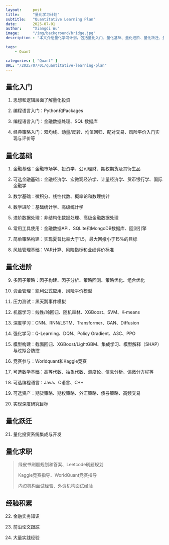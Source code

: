 ```yaml
---
layout:     post
title:      "量化学习计划"
subtitle:   "Quantitative Learning Plan"
date:       2025-07-01
author:     "Xiangdi Wu"
image:      "/img/background/bridge.jpg"
description : "本文介绍量化学习计划，包括量化入门、量化基础、量化进阶、量化跃迁、量化求职、经验积累。并附带 @希尔伯特旅馆 量化社区资源简介。"

tags:
    - Quant

categories: [ "Quant" ]
URL: "/2025/07/01/quantitative-learning-plan"
---
```


## 量化入门

1. 思想和逻辑层面了解量化投资

2. 编程语言入门：Python和Packages
    
3. 编程语言入门：金融数据处理、SQL 数据库
    
4. 经典策略入门：双均线、动量/反转、均值回归、配对交易、风险平价入门实现与评价等

## 量化基础

1. 金融基础：金融市场学、投资学、公司理财、期权期货及其衍生品
    
2. 可选金融基础：金融经济学、宏微观经济学、计量经济学、货币银行学、国际金融学

3. 数学基础：微积分、线性代数、概率论和数理统计
    
4. 数学进阶：基础统计学、高级统计学

5. 进阶数据处理：非结构化数据处理、高级金融数据处理
    
6. 常用工具使用：金融数据API、SQLite和MongoDB数据库、回测引擎

7. 简单策略构建：实现夏普比率大于1.5，最大回撤小于15%的目标

8. 风险管理基础：VAR计算、风险指标和业绩评价标准
    

## 量化进阶

9. 多因子策略：因子构建、因子分析、策略回测、策略优化、组合优化

10. 资金管理：凯利公式应用、风险平价模型
    
11. 压力测试：黑天鹅事件模拟
    
12. 机器学习：线性/岭回归、随机森林、XGBoost、SVM、K-means
    
13. 深度学习：CNN、RNN/LSTM、Transformer、GAN、Diffusion
    
14. 强化学习：Q-Learning、DQN、Policy Gradient、A3C、PPO
    
15. 模型构建：截面回归、XGBoost/LightGBM、集成学习、模型解释（SHAP）与过拟合防控

16. 竞赛参与：Worldquant和Kaggle竞赛
    
17. 可选数学基础：高等代数、抽象代数、测度论、信息分析、偏微分方程等
    
18. 可选编程语言：Java、C语言、C++
    
19. 可选资产：期货策略、期权策略、外汇策略、债券策略、高频交易

20. 实现深度研究目标

## 量化跃迁

21. 量化投资系统集成与开发

## 量化求职

> 绿皮书刷题规划和答案、Leetcode刷题规划
> 
> Kaggle竞赛指导、WorldQuant竞赛指导
> 
> 内资机构面试经验、外资机构面试经验

## 经验积累

22. 金融实务知识
    
23. 前沿论文跟踪
    
24. 大量实践经验